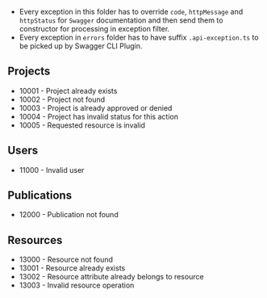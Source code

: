 * Every exception in this folder has to override `code`, `httpMessage` and `httpStatus` for `Swagger` documentation and then send them to constructor for processing in exception filter.
* Every exception in `errors` folder has to have suffix `.api-exception.ts` to be picked up by Swagger CLI Plugin.

## Projects

* 10001 - Project already exists
* 10002 - Project not found
* 10003 - Project is already approved or denied
* 10004 - Project has invalid status for this action
* 10005 - Requested resource is invalid

## Users
* 11000 - Invalid user

## Publications
* 12000 - Publication not found

## Resources
* 13000 - Resource not found
* 13001 - Resource already exists
* 13002 - Resource attribute already belongs to resource
* 13003 - Invalid resource operation